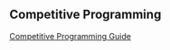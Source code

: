 ## Competitive Programming

[Competitive Programming Guide](https://www.geeksforgeeks.org/competitive-programming-a-complete-guide/?ref=shm)
